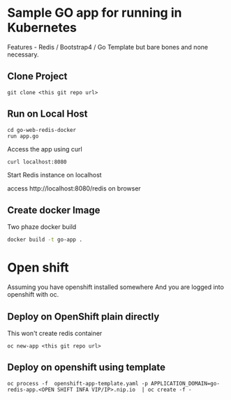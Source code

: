 # Sample GO app for running in Kubernetes

Features - Redis / Bootstrap4 / Go Template but bare bones and none necessary.

## Clone Project

```
git clone <this git repo url>
```

## Run on Local Host

```
cd go-web-redis-docker
run app.go
```

Access the app using curl

```
curl localhost:8080
```

Start Redis instance on localhost

access http://localhost:8080/redis on browser

## Create docker Image

Two phaze docker build

```sh
docker build -t go-app .
```


# Open shift

Assuming you have openshift installed somewhere 
And you are logged into openshift with oc. 

## Deploy on OpenShift  plain  directly 
This won't create redis container

```
oc new-app <this git repo url>
```

## Deploy on openshift using template

```
oc process -f  openshift-app-template.yaml -p APPLICATION_DOMAIN=go-redis-app.<OPEN SHIFT INFA VIP/IP>.nip.io  | oc create -f -
```
